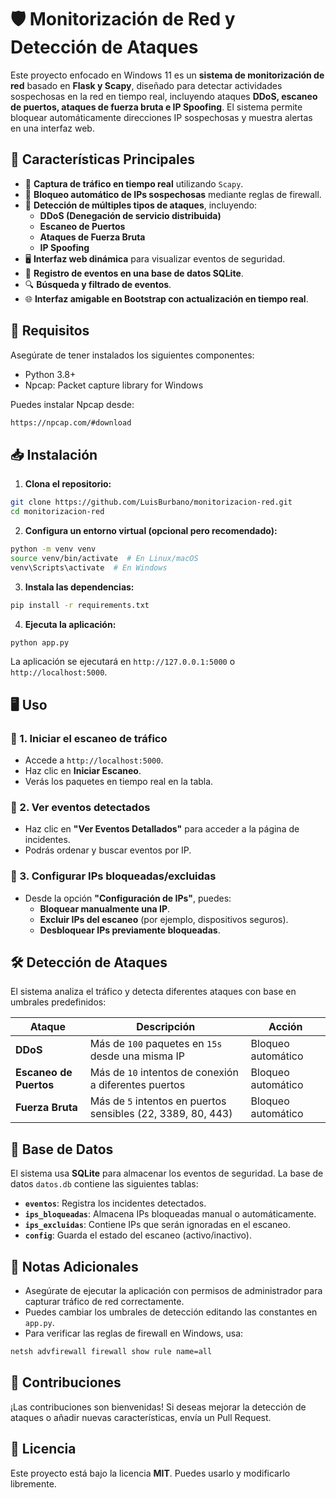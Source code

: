 # 🛡️ Monitorización de Red y Detección de Ataques

Este proyecto enfocado en Windows 11 es un **sistema de monitorización de red** basado en **Flask y Scapy**, diseñado para detectar actividades sospechosas en la red en tiempo real, incluyendo ataques **DDoS, escaneo de puertos, ataques de fuerza bruta e IP Spoofing**. El sistema permite bloquear automáticamente direcciones IP sospechosas y muestra alertas en una interfaz web.

## 📌 Características Principales
- 📡 **Captura de tráfico en tiempo real** utilizando `Scapy`.
- 🛑 **Bloqueo automático de IPs sospechosas** mediante reglas de firewall.
- 🚨 **Detección de múltiples tipos de ataques**, incluyendo:
  - **DDoS (Denegación de servicio distribuida)**
  - **Escaneo de Puertos**
  - **Ataques de Fuerza Bruta**
  - **IP Spoofing**
- 🖥 **Interfaz web dinámica** para visualizar eventos de seguridad.
- 📝 **Registro de eventos en una base de datos SQLite**.
- 🔍 **Búsqueda y filtrado de eventos**.
- 🌐 **Interfaz amigable en Bootstrap con actualización en tiempo real**.

## 🚀 Requisitos

Asegúrate de tener instalados los siguientes componentes:

- Python 3.8+
- Npcap: Packet capture library for Windows

Puedes instalar Npcap desde: 
```bash
https://npcap.com/#download
```

## 📥 Instalación

1. **Clona el repositorio:**
```bash
git clone https://github.com/LuisBurbano/monitorizacion-red.git
cd monitorizacion-red
```
2. **Configura un entorno virtual (opcional pero recomendado):**
```bash
python -m venv venv
source venv/bin/activate  # En Linux/macOS
venv\Scripts\activate  # En Windows
```
3. **Instala las dependencias:**
```bash
pip install -r requirements.txt
```
4. **Ejecuta la aplicación:**
```bash
python app.py
```

La aplicación se ejecutará en `http://127.0.0.1:5000` o `http://localhost:5000`.

## 🖥 Uso
### 🔹 1. Iniciar el escaneo de tráfico
- Accede a `http://localhost:5000`.
- Haz clic en **Iniciar Escaneo**.
- Verás los paquetes en tiempo real en la tabla.

### 🔹 2. Ver eventos detectados
- Haz clic en **"Ver Eventos Detallados"** para acceder a la página de incidentes.
- Podrás ordenar y buscar eventos por IP.

### 🔹 3. Configurar IPs bloqueadas/excluidas
- Desde la opción **"Configuración de IPs"**, puedes:
  - **Bloquear manualmente una IP**.
  - **Excluir IPs del escaneo** (por ejemplo, dispositivos seguros).
  - **Desbloquear IPs previamente bloqueadas**.

## 🛠 Detección de Ataques
El sistema analiza el tráfico y detecta diferentes ataques con base en umbrales predefinidos:

| Ataque | Descripción | Acción |
|--------|------------|--------|
| **DDoS** | Más de `100` paquetes en `15s` desde una misma IP | Bloqueo automático |
| **Escaneo de Puertos** | Más de `10` intentos de conexión a diferentes puertos | Bloqueo automático |
| **Fuerza Bruta** | Más de `5` intentos en puertos sensibles (22, 3389, 80, 443) | Bloqueo automático |

## 📄 Base de Datos
El sistema usa **SQLite** para almacenar los eventos de seguridad. La base de datos `datos.db` contiene las siguientes tablas:
- **`eventos`**: Registra los incidentes detectados.
- **`ips_bloqueadas`**: Almacena IPs bloqueadas manual o automáticamente.
- **`ips_excluidas`**: Contiene IPs que serán ignoradas en el escaneo.
- **`config`**: Guarda el estado del escaneo (activo/inactivo).

## 📌 Notas Adicionales
- Asegúrate de ejecutar la aplicación con permisos de administrador para capturar tráfico de red correctamente.
- Puedes cambiar los umbrales de detección editando las constantes en `app.py`.
- Para verificar las reglas de firewall en Windows, usa:
```bash
netsh advfirewall firewall show rule name=all
```

## 👥 Contribuciones
¡Las contribuciones son bienvenidas! Si deseas mejorar la detección de ataques o añadir nuevas características, envía un Pull Request.

## 📜 Licencia
Este proyecto está bajo la licencia **MIT**. Puedes usarlo y modificarlo libremente.

